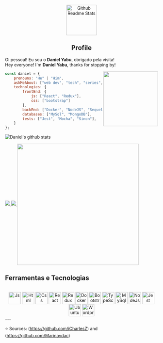 <p align="center">
 <img width="100px" src="https://res.cloudinary.com/anuraghazra/image/upload/v1594908242/logo_ccswme.svg" align="center" alt="Github Readme Stats" />
 <h2 align="center">Profile</h2>
</p>

Oi pessoal! Eu sou o **Daniel Yabu**, obrigado pela visita! <br />
Hey everyone! I'm **Daniel Yabu**, thanks for stopping by!

<img width=180px align="right" src="https://gist.github.com/moonheekim0118/bcbbb9c2fd8c477027617a67e0ec812f/raw/2c15614ff01ff7518bcd6da526939644c8324e11/octocat.gif" />

```javascript
const daniel = {
    pronouns: "He" | "Him",
    askMeAbout: ["web dev", "tech", "series", "movies", "books"],
    technologies: {
        frontEnd: {
            js: ["React", "Redux"],
            css: ["bootstrap"]
        },
        backEnd: ["Docker", "NodeJS", "Sequelize", "Docker", "Typescript", "Express"],
        databases: ["MySql", "MongoDB"],
        tests: ["Jest", "Mocha", "Sinon"],
    }
};
```

![Daniel's github stats](https://github-readme-stats.vercel.app/api?username=d4n13ln13ls3n&hide=contribs,prs&count_private=true&show_icons=true)

<a href="https://github.com/iCharlesZ">
  <img src="https://img.shields.io/github/followers/d4n13ln13ls3n">
</a>
<a href="https://github.com/iCharlesZ">
   <img src="https://komarev.com/ghpvc/?username=d4n13ln13ls3n">
</a>
<img height="400em" width="400em" align="center" src="https://github-readme-stats.vercel.app/api/top-langs/?username=d4n13ln13ls3n&layout-compact&langs_count=168&theme=tokyonight"/>

<h2>Ferramentas e Tecnologias</h2>
</div>

<div align="center" style="display: inline_block"><br>
<img align="center" alt="Js" height="40" width="40" src="https://cdn.jsdelivr.net/gh/devicons/devicon/icons/javascript/javascript-plain.svg" />
<img align="center" alt="Html" height="40" width="40" src="https://cdn.jsdelivr.net/gh/devicons/devicon/icons/html5/html5-original-wordmark.svg" />
<img align="center" alt="Css" height="40" width="40" src="https://cdn.jsdelivr.net/gh/devicons/devicon/icons/css3/css3-original-wordmark.svg" />
<img align="center" alt="React" height="40" width="40" src="https://cdn.jsdelivr.net/gh/devicons/devicon/icons/react/react-original-wordmark.svg" />
<img align="center" alt="Redux" height="40" width="40" src="https://cdn.jsdelivr.net/gh/devicons/devicon/icons/redux/redux-original.svg" />
<img align="center" alt="Docker" height="40" width="40" src="https://cdn.jsdelivr.net/gh/devicons/devicon/icons/docker/docker-original-wordmark.svg" />
<img align="center" alt="Bootstrap" height="40" width="40" src="https://cdn.jsdelivr.net/gh/devicons/devicon/icons/bootstrap/bootstrap-original-wordmark.svg" />
<img align="center" alt="TypeScript" height="40" width="40" src="https://cdn.jsdelivr.net/gh/devicons/devicon/icons/typescript/typescript-original.svg" />
<img align="center" alt="MySql" height="40" width="40" src="https://cdn.jsdelivr.net/gh/devicons/devicon/icons/mysql/mysql-original-wordmark.svg" />
<img align="center" alt="NodeJs" height="40" width="40" src="https://cdn.jsdelivr.net/gh/devicons/devicon/icons/nodejs/nodejs-original.svg" />
<img align="center" alt="Jest" height="40" width="40" src="https://cdn.jsdelivr.net/gh/devicons/devicon/icons/jest/jest-plain.svg" />
<img align="center" alt="Ubuntu" height="40" width="40" src="https://cdn.jsdelivr.net/gh/devicons/devicon/icons/ubuntu/ubuntu-plain-wordmark.svg" />
<img align="center" alt="Wordpress" height="40" width="40" src="https://cdn.jsdelivr.net/gh/devicons/devicon/icons/wordpress/wordpress-original.svg" />
</div>
---

⭐️ Sources: (https://github.com/iCharlesZ) and (https://github.com/Marinavdac)
